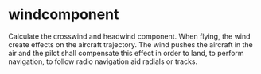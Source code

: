 # windcomponent
Calculate the crosswind and headwind component. When flying, the wind create effects on the aircraft trajectory. The wind pushes the aircraft in the air and the pilot shall compensate this effect in order to land, to perform navigation, to follow radio navigation aid radials or tracks.
